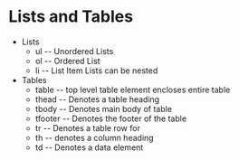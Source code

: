 # Lists and Tables

- Lists
  - ul -- Unordered Lists
  - ol -- Ordered List
  - li -- List Item
    Lists can be nested
- Tables
  - table -- top level table element encloses entire table
  - thead -- Denotes a table heading
  - tbody -- Denotes main body of table
  - tfooter -- Denotes the footer of the table
  - tr -- Denotes a table row for
  - th -- denotes a column heading
  - td -- Denotes a data element